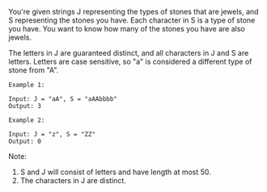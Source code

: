 You're given strings J representing the types of stones that are jewels, and S representing the stones you have.  Each character in S is a type of stone you have.  You want to know how many of the stones you have are also jewels.

The letters in J are guaranteed distinct, and all characters in J and S are letters. Letters are case sensitive, so "a" is considered a different type of stone from "A".

```
Example 1:

Input: J = "aA", S = "aAAbbbb"
Output: 3

```

```
Example 2:

Input: J = "z", S = "ZZ"
Output: 0

```

Note:

1. S and J will consist of letters and have length at most 50.
2. The characters in J are distinct.
